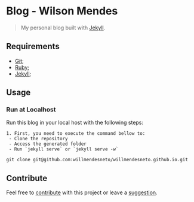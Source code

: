 # Blog - Wilson Mendes

> My personal blog built with [Jekyll](http://jekyllrb.com/).


## Requirements

- [Git](http://git-scm.com/downloads);
- [Ruby](http://www.ruby-lang.org/pt/downloads/);
- [Jekyll](http://jekyllrb.com/);


## Usage

### Run at Localhost

Run this blog in your local host with the following steps:

    1. First, you need to execute the command bellow to:
     - Clone the repository
     - Access the generated folder
     - Run `jekyll serve` or `jekyll serve -w`

    git clone git@github.com:willmendesneto/willmendesneto.github.io.git


## Contribute

Feel free to [contribute](https://github.com/willmendesneto/willmendesneto.github.io/pulls) with this project or leave a [suggestion](https://github.com/willmendesneto/willmendesneto.github.io/issues).
